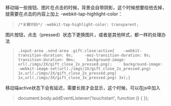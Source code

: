 移动端一些按钮、图片在点击的时候，背景会自带阴影，这个时候想要给他去掉，就需要在点击的内容上加上 -webkit-tap-highlight-color：
>  `/*关键代码*/
  -webkit-tap-highlight-color: transparent;`

图片按钮，点击（pressed）状态下更换图片，或者是其他样式，都一样的处理办法
> `
.input-area .send-area .gift.close:active{   
 -webkit-transition-duration: 0s;    
-moz-transition-duration: 0s;    
transition-duration: 0ms;    
background-image: url(./imgs/2X/gift_close_2x_pressed.png);    
background-image: -webkit-image-set(url(./imgs/2X/gift_close_2x_pressed.png) 1x,url(./imgs/2X/gift_close_2x_pressed.png) 2x,url(./imgs/3X/gift_close_3x_pressed.png) 3x);}
`

移动端active状态下会有延迟，需要长按才会显示，这个时候，可以在js中加入
> document.body.addEventListener('touchstart', function () { });
